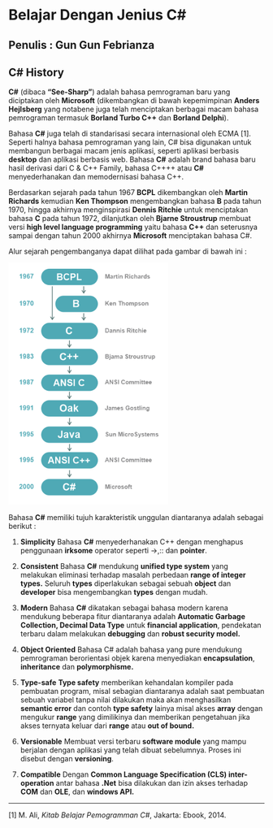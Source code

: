 # Belajar Dengan Jenius C#

## Penulis : Gun Gun Febrianza

## C# History

**C#** (dibaca **“See-Sharp”**) adalah bahasa pemrograman baru yang diciptakan oleh **Microsoft** (dikembangkan di bawah kepemimpinan **Anders Hejlsberg** yang notabene juga telah menciptakan berbagai macam bahasa pemrograman termasuk **Borland Turbo C++** dan **Borland Delphi**). 

Bahasa **C#** juga telah di standarisasi secara internasional oleh ECMA [1]. Seperti halnya bahasa pemrograman yang lain, C# bisa digunakan untuk membangun berbagai macam jenis aplikasi, seperti aplikasi berbasis **desktop** dan aplikasi berbasis web. Bahasa **C#** adalah brand bahasa baru hasil derivasi dari C & C++ Family, bahasa C++++ atau **C#** menyederhanakan dan memodernisasi bahasa C++.

Berdasarkan sejarah pada tahun 1967 **BCPL** dikembangkan oleh **Martin Richards** kemudian **Ken Thompson** mengembangkan bahasa **B** pada tahun 1970, hingga akhirnya menginspirasi **Dennis Ritchie** untuk menciptakan bahasa **C** pada tahun 1972, dilanjutkan oleh **Bjarne Stroustrup** membuat versi **high level language programming** yaitu bahasa **C++** dan seterusnya sampai dengan tahun 2000 akhirnya **Microsoft** menciptakan bahasa C#. 

Alur sejarah pengembanganya dapat dilihat pada gambar di bawah ini :

<img src="../assets/CSharpHistory.png" style="zoom: 80%;" />

Bahasa **C#** memiliki tujuh karakteristik unggulan diantaranya adalah sebagai berikut :
1.	**Simplicity**
	Bahasa **C#** menyederhanakan C++ dengan menghapus penggunaan **irksome** operator seperti ->,:: dan **pointer**. 
2.	**Consistent**
Bahasa **C#** mendukung **unified type system** yang melakukan eliminasi terhadap masalah perbedaan **range of integer types.** Seluruh **types** diperlakukan sebagai sebuah **object** dan **developer** bisa mengembangkan **types** dengan mudah.

3.	**Modern**
Bahasa **C#** dikatakan sebagai bahasa modern karena mendukung beberapa fitur diantaranya adalah **Automatic Garbage** **Collection, Decimal Data Type** untuk **financial application**, pendekatan terbaru dalam melakukan **debugging** dan **robust security model.**
4.	**Object Oriented**
Bahasa C# adalah bahasa yang pure mendukung pemrograman berorientasi objek karena menyediakan **encapsulation**, **inheritance** dan **polymorphisme.**
5.	**Type-safe**
**Type safety** memberikan kehandalan kompiler pada pembuatan program, misal sebagian diantaranya adalah saat pembuatan sebuah variabel tanpa nilai dilakukan maka akan menghasilkan **semantic error** dan contoh **type safety** lainya misal akses **array** dengan mengukur **range** yang dimilikinya dan memberikan pengetahuan jika akses ternyata keluar dari **range** atau **out of bound.** 
6.	**Versionable**
Membuat versi terbaru **software module** yang mampu berjalan dengan aplikasi yang telah dibuat sebelumnya. Proses ini disebut dengan **versioning**.
7.	**Compatible**
Dengan **Common Language Specification (CLS) inter-operation** antar bahasa **.Net** bisa dilakukan dan izin akses terhadap **COM** dan **OLE**, dan **windows API.**

---------------------

[1] M. Ali, *Kitab Belajar Pemogramman C#*, Jakarta: Ebook, 2014.
